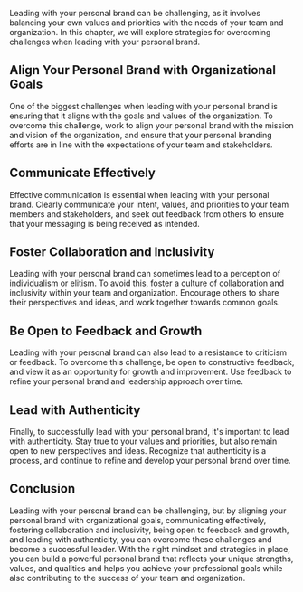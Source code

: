 
Leading with your personal brand can be challenging, as it involves balancing your own values and priorities with the needs of your team and organization. In this chapter, we will explore strategies for overcoming challenges when leading with your personal brand.

Align Your Personal Brand with Organizational Goals
---------------------------------------------------

One of the biggest challenges when leading with your personal brand is ensuring that it aligns with the goals and values of the organization. To overcome this challenge, work to align your personal brand with the mission and vision of the organization, and ensure that your personal branding efforts are in line with the expectations of your team and stakeholders.

Communicate Effectively
-----------------------

Effective communication is essential when leading with your personal brand. Clearly communicate your intent, values, and priorities to your team members and stakeholders, and seek out feedback from others to ensure that your messaging is being received as intended.

Foster Collaboration and Inclusivity
------------------------------------

Leading with your personal brand can sometimes lead to a perception of individualism or elitism. To avoid this, foster a culture of collaboration and inclusivity within your team and organization. Encourage others to share their perspectives and ideas, and work together towards common goals.

Be Open to Feedback and Growth
------------------------------

Leading with your personal brand can also lead to a resistance to criticism or feedback. To overcome this challenge, be open to constructive feedback, and view it as an opportunity for growth and improvement. Use feedback to refine your personal brand and leadership approach over time.

Lead with Authenticity
----------------------

Finally, to successfully lead with your personal brand, it's important to lead with authenticity. Stay true to your values and priorities, but also remain open to new perspectives and ideas. Recognize that authenticity is a process, and continue to refine and develop your personal brand over time.

Conclusion
----------

Leading with your personal brand can be challenging, but by aligning your personal brand with organizational goals, communicating effectively, fostering collaboration and inclusivity, being open to feedback and growth, and leading with authenticity, you can overcome these challenges and become a successful leader. With the right mindset and strategies in place, you can build a powerful personal brand that reflects your unique strengths, values, and qualities and helps you achieve your professional goals while also contributing to the success of your team and organization.
